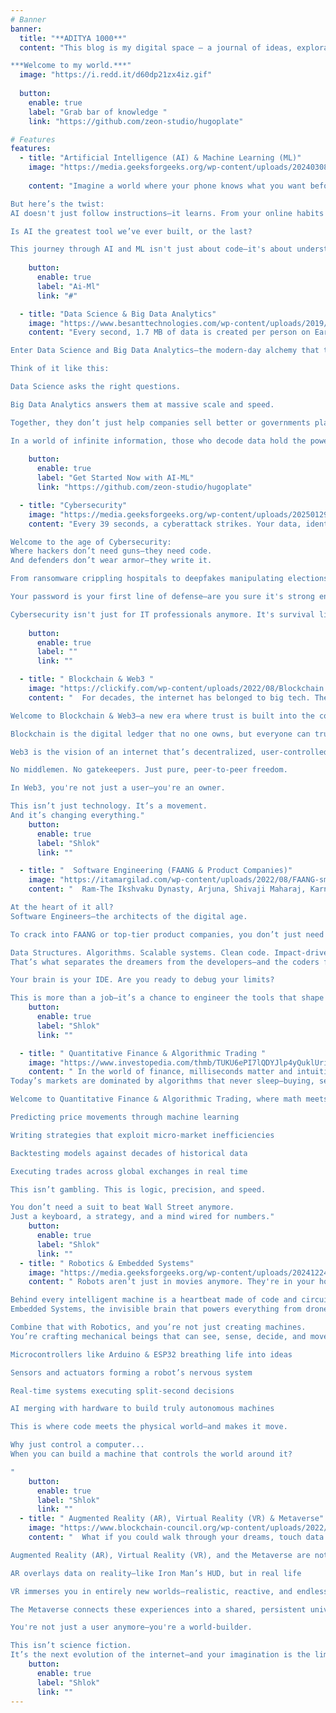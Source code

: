 ```yaml
---
# Banner
banner:
  title: "**ADITYA 1000**"
  content: "This blog is my digital space — a journal of ideas, explorations, and thoughts. From deep dives into tech and science to reflections on life, philosophy, and personal growth, you'll find a mix of everything that fuels my mind.

***Welcome to my world.***"
  image: "https://i.redd.it/d60dp21zx4iz.gif"
  
  button:
    enable: true
    label: "Grab bar of knowledge "
    link: "https://github.com/zeon-studio/hugoplate"

# Features
features:
  - title: "Artificial Intelligence (AI) & Machine Learning (ML)"
    image: "https://media.geeksforgeeks.org/wp-content/uploads/20240308162931/Difference-Between-Machine-Learning-and-Artificial-Intelligence.webp"
    
    content: "Imagine a world where your phone knows what you want before you ask, cars drive themselves better than humans, and diseases are predicted before symptoms appear. This isn't science fiction—it's the rapidly evolving reality powered by Artificial Intelligence and Machine Learning.

But here’s the twist:
AI doesn't just follow instructions—it learns. From your online habits to your medical history, it uncovers patterns you didn’t know existed. It's not magic, it’s math, data, and some of the most powerful algorithms humanity has ever created.

Is AI the greatest tool we’ve ever built, or the last?

This journey through AI and ML isn't just about code—it's about understanding intelligence itself. And it starts now."
  
    button:
      enable: true
      label: "Ai-Ml"
      link: "#"

  - title: "Data Science & Big Data Analytics"
    image: "https://www.besanttechnologies.com/wp-content/uploads/2019/04/data-science-vs-big-data.jpg"
    content: "Every second, 1.7 MB of data is created per person on Earth. From your clicks and swipes to your purchases and preferences, the digital universe is drowning in information. But raw data alone means nothing.

Enter Data Science and Big Data Analytics—the modern-day alchemy that turns chaotic data into actionable insights.

Think of it like this:

Data Science asks the right questions.

Big Data Analytics answers them at massive scale and speed.

Together, they don’t just help companies sell better or governments plan smarter—they predict pandemics, optimize climate models, and fuel AI revolutions.

In a world of infinite information, those who decode data hold the power."
   
    button:
      enable: true
      label: "Get Started Now with AI-ML"
      link: "https://github.com/zeon-studio/hugoplate"

  - title: "Cybersecurity"
    image: "https://media.geeksforgeeks.org/wp-content/uploads/20250129183532009673/What-is-Cyber-Security.webp"
    content: "Every 39 seconds, a cyberattack strikes. Your data, identity, bank accounts—even national security—are just a few keystrokes away from being compromised.

Welcome to the age of Cybersecurity:
Where hackers don’t need guns—they need code.
And defenders don’t wear armor—they write it.

From ransomware crippling hospitals to deepfakes manipulating elections, the battlefield has shifted from the physical to the digital. And in this war, knowledge is the ultimate weapon.

Your password is your first line of defense—are you sure it's strong enough?

Cybersecurity isn't just for IT professionals anymore. It's survival literacy for the modern world."
   
    button:
      enable: true
      label: ""
      link: ""

  - title: " Blockchain & Web3 "
    image: "https://clickify.com/wp-content/uploads/2022/08/Blockchain.jpeg"
    content: "  For decades, the internet has belonged to big tech. They own your data, profit from your activity, and control the rules. But what if you could take that power back?

Welcome to Blockchain & Web3—a new era where trust is built into the code, not the corporations.

Blockchain is the digital ledger that no one owns, but everyone can trust.

Web3 is the vision of an internet that’s decentralized, user-controlled, and permissionless.

No middlemen. No gatekeepers. Just pure, peer-to-peer freedom.

In Web3, you're not just a user—you're an owner.

This isn’t just technology. It’s a movement.
And it’s changing everything."
    button:
      enable: true
      label: "Shlok"
      link: ""

  - title: "  Software Engineering (FAANG & Product Companies)"
    image: "https://itamargilad.com/wp-content/uploads/2022/08/FAANG-small.jpg"
    content: "  Ram-The Ikshvaku Dynasty, Arjuna, Shivaji Maharaj, Karna, Maharana Pratap,Ashoka the Great,Chandragupta MauryaGoogle, Amazon, Meta, Apple, Netflix—these aren’t just companies, they’re ecosystems shaping how billions live, work, and connect.

At the heart of it all?
Software Engineers—the architects of the digital age.

To crack into FAANG or top-tier product companies, you don’t just need to know how to code. You need to solve problems like an engineer, think like a product strategist, and design like a user advocate.

Data Structures. Algorithms. Scalable systems. Clean code. Impact-driven thinking.
That’s what separates the dreamers from the developers—and the coders from the creators.

Your brain is your IDE. Are you ready to debug your limits?

This is more than a job—it’s a chance to engineer the tools that shape tomorrow."
    button:
      enable: true
      label: "Shlok"
      link: ""

  - title: " Quantitative Finance & Algorithmic Trading "
    image: "https://www.investopedia.com/thmb/TUKU6ePI7lQDYJlp4yQuklUriHk=/1500x0/filters:no_upscale():max_bytes(150000):strip_icc()/quantitative-trading.asp-final-dce645f45bce45d88bd1f02e37bcb02f.png"
    content: " In the world of finance, milliseconds matter and intuition is obsolete.
Today’s markets are dominated by algorithms that never sleep—buying, selling, and profiting faster than any human ever could.

Welcome to Quantitative Finance & Algorithmic Trading, where math meets money and one line of code can move millions.

Predicting price movements through machine learning

Writing strategies that exploit micro-market inefficiencies

Backtesting models against decades of historical data

Executing trades across global exchanges in real time

This isn’t gambling. This is logic, precision, and speed.

You don’t need a suit to beat Wall Street anymore.
Just a keyboard, a strategy, and a mind wired for numbers."
    button:
      enable: true
      label: "Shlok"
      link: ""
  - title: " Robotics & Embedded Systems"
    image: "https://media.geeksforgeeks.org/wp-content/uploads/20241224173023067198/Future-of-Robotics.webp"
    content: " Robots aren’t just in movies anymore. They're in your homes, hospitals, factories—and soon, even on Mars.

Behind every intelligent machine is a heartbeat made of code and circuits:
Embedded Systems, the invisible brain that powers everything from drones to smart toasters.

Combine that with Robotics, and you’re not just creating machines.
You’re crafting mechanical beings that can see, sense, decide, and move.

Microcontrollers like Arduino & ESP32 breathing life into ideas

Sensors and actuators forming a robot’s nervous system

Real-time systems executing split-second decisions

AI merging with hardware to build truly autonomous machines

This is where code meets the physical world—and makes it move.

Why just control a computer...
When you can build a machine that controls the world around it?

"
    button:
      enable: true
      label: "Shlok"
      link: ""
  - title: " Augmented Reality (AR), Virtual Reality (VR) & Metaverse"
    image: "https://www.blockchain-council.org/wp-content/uploads/2022/06/What-is-augmented-reality-and-why-is-it-important-for-the-Metaverse-01.png"
    content: "  What if you could walk through your dreams, touch data in midair, or attend a concert on another planet—all without leaving your room?

Augmented Reality (AR), Virtual Reality (VR), and the Metaverse are not just buzzwords—they’re building blocks of a new dimension where digital and physical worlds merge.

AR overlays data on reality—like Iron Man’s HUD, but in real life

VR immerses you in entirely new worlds—realistic, reactive, and endless

The Metaverse connects these experiences into a shared, persistent universe—where identity, economy, and interaction are completely redefined

You're not just a user anymore—you're a world-builder.

This isn’t science fiction.
It’s the next evolution of the internet—and your imagination is the limit."
    button:
      enable: true
      label: "Shlok"
      link: ""
---
```

